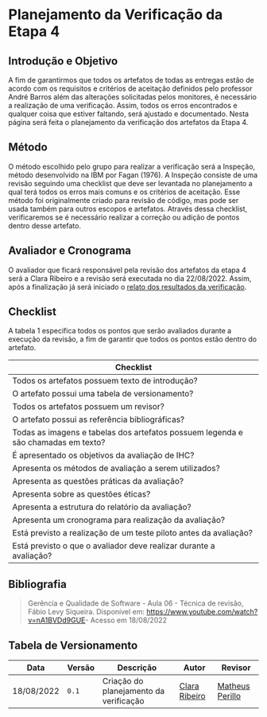 # Planejamento da Verificação da Etapa 4

## Introdução e Objetivo

A fim de garantirmos que todos os artefatos de todas as entregas estão de acordo com os requisitos e critérios de aceitação definidos pelo professor André Barros além das alterações solicitadas pelos monitores, é necessário a realização de uma verificação. Assim, todos os erros encontrados e qualquer coisa que estiver faltando, será ajustado e documentado. Nesta página será feita o planejamento da verificação dos artefatos da Etapa 4.

## Método

O método escolhido pelo grupo para realizar a verificação será a Inspeção, método desenvolvido na IBM por Fagan (1976). A Inspeção consiste de uma revisão seguindo uma checklist que deve ser levantada no planejamento a qual terá todos os erros mais comuns e os critérios de aceitação. Esse método foi originalmente criado para revisão de código, mas pode ser usada também para outros escopos e artefatos.
Através dessa checklist, verificaremos se é necessário realizar a correção ou adição de pontos dentro desse artefato.

## Avaliador e Cronograma

O avaliador que ficará responsável pela revisão dos artefatos da etapa 4 será a Clara Ribeiro e a revisão será executada no dia 22/08/2022. Assim, após a finalização já será iniciado o [relato dos resultados da verificação](./relato.md).

## Checklist

A tabela 1 especifica todos os pontos que serão avaliados durante a execução da revisão, a fim de garantir que todos os pontos estão dentro do artefato.

| Checklist | 
| ---- |
| Todos os artefatos possuem texto de introdução? |
| O artefato possui uma tabela de versionamento? |
| Todos os artefatos possuem um revisor? |
| O artefato possui as referência bibliográficas? |
| Todas as imagens e tabelas dos artefatos possuem legenda e são chamadas em texto? |
| É apresentado os objetivos da avaliação de IHC? |
| Apresenta os métodos de avaliação a serem utilizados? |
| Apresenta as questões práticas da avaliação? |
| Apresenta sobre as questões éticas? |
| Apresenta a estrutura do relatório da avaliação? | 
| Apresenta um cronograma para realização da avaliação? |
| Está previsto a realização de um teste piloto antes da avaliação? |
| Está previsto o que o avaliador deve realizar durante a avaliação? |

## Bibliografia
> Gerência e Qualidade de Software - Aula 06 - Técnica de revisão, Fábio Levy Siqueira. Disponível em: <https://www.youtube.com/watch?v=nA1BVDd9GUE>- Acesso em 18/08/2022

## Tabela de Versionamento

| Data | Versão | Descrição | Autor | Revisor |
| ---- | ------ | --------- | ----- | ------- |
| 18/08/2022 | `0.1`  | Criação do planejamento da verificação | [Clara Ribeiro](https://github.com/clara-ribeiro) | [Matheus Perillo](https://github.com/MatheusPerillo)